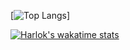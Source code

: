 
[![Top Langs](https://github-readme-stats.vercel.app/api/top-langs/?username=nalendro16&hide_progress=false)]

[![Harlok's wakatime stats](https://github-readme-stats.vercel.app/api/wakatime?username=nalendro16)](https://github.com/anuraghazra/github-readme-stats)
